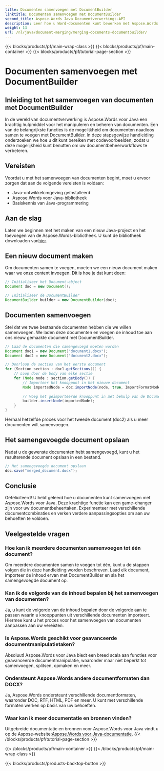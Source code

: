 ```yaml
---
title: Documenten samenvoegen met DocumentBuilder
linktitle: Documenten samenvoegen met DocumentBuilder
second_title: Aspose.Words Java Documentverwerkings-API
description: Leer hoe u Word-documenten kunt bewerken met Aspose.Words voor Java. Maak, bewerk, voeg samen en converteer documenten programmatisch in Java.
weight: 13
url: /nl/java/document-merging/merging-documents-documentbuilder/
---
```


{{< blocks/products/pf/main-wrap-class >}}
{{< blocks/products/pf/main-container >}}
{{< blocks/products/pf/tutorial-page-section >}}

# Documenten samenvoegen met DocumentBuilder


## Inleiding tot het samenvoegen van documenten met DocumentBuilder

In de wereld van documentverwerking is Aspose.Words voor Java een krachtig hulpmiddel voor het manipuleren en beheren van documenten. Een van de belangrijkste functies is de mogelijkheid om documenten naadloos samen te voegen met DocumentBuilder. In deze stapsgewijze handleiding onderzoeken we hoe u dit kunt bereiken met codevoorbeelden, zodat u deze mogelijkheid kunt benutten om uw documentbeheerworkflows te verbeteren.

## Vereisten

Voordat u met het samenvoegen van documenten begint, moet u ervoor zorgen dat aan de volgende vereisten is voldaan:

- Java-ontwikkelomgeving geïnstalleerd
- Aspose.Words voor Java-bibliotheek
- Basiskennis van Java-programmering

## Aan de slag

 Laten we beginnen met het maken van een nieuw Java-project en het toevoegen van de Aspose.Words-bibliotheek. U kunt de bibliotheek downloaden van[hier](https://releases.aspose.com/words/java/).

## Een nieuw document maken

Om documenten samen te voegen, moeten we een nieuw document maken waar we onze content invoegen. Dit is hoe je dat kunt doen:

```java
// Initialiseer het Document-object
Document doc = new Document();

// Initialiseer de DocumentBuilder
DocumentBuilder builder = new DocumentBuilder(doc);
```

## Documenten samenvoegen

Stel dat we twee bestaande documenten hebben die we willen samenvoegen. We laden deze documenten en voegen de inhoud toe aan ons nieuw gemaakte document met DocumentBuilder.

```java
// Laad de documenten die samengevoegd moeten worden
Document doc1 = new Document("document1.docx");
Document doc2 = new Document("document2.docx");

// Doorloop de secties van het eerste document
for (Section section : doc1.getSections()) {
    // Loop door de body van elke sectie
    for (Node node : section.getBody()) {
        // Importeer het knooppunt in het nieuwe document
        Node importedNode = doc.importNode(node, true, ImportFormatMode.KEEP_SOURCE_FORMATTING);
        
        // Voeg het geïmporteerde knooppunt in met behulp van de DocumentBuilder
        builder.insertNode(importedNode);
    }
}
```

Herhaal hetzelfde proces voor het tweede document (doc2) als u meer documenten wilt samenvoegen.

## Het samengevoegde document opslaan

Nadat u de gewenste documenten hebt samengevoegd, kunt u het resulterende document opslaan in een bestand.

```java
// Het samengevoegde document opslaan
doc.save("merged_document.docx");
```

## Conclusie

Gefeliciteerd! U hebt geleerd hoe u documenten kunt samenvoegen met Aspose.Words voor Java. Deze krachtige functie kan een game-changer zijn voor uw documentbeheertaken. Experimenteer met verschillende documentcombinaties en verken verdere aanpassingsopties om aan uw behoeften te voldoen.

## Veelgestelde vragen

### Hoe kan ik meerdere documenten samenvoegen tot één document?

Om meerdere documenten samen te voegen tot één, kunt u de stappen volgen die in deze handleiding worden beschreven. Laad elk document, importeer de inhoud ervan met DocumentBuilder en sla het samengevoegde document op.

### Kan ik de volgorde van de inhoud bepalen bij het samenvoegen van documenten?

Ja, u kunt de volgorde van de inhoud bepalen door de volgorde aan te passen waarin u knooppunten uit verschillende documenten importeert. Hiermee kunt u het proces voor het samenvoegen van documenten aanpassen aan uw vereisten.

### Is Aspose.Words geschikt voor geavanceerde documentmanipulatietaken?

Absoluut! Aspose.Words voor Java biedt een breed scala aan functies voor geavanceerde documentmanipulatie, waaronder maar niet beperkt tot samenvoegen, splitsen, opmaken en meer.

### Ondersteunt Aspose.Words andere documentformaten dan DOCX?

Ja, Aspose.Words ondersteunt verschillende documentformaten, waaronder DOC, RTF, HTML, PDF en meer. U kunt met verschillende formaten werken op basis van uw behoeften.

### Waar kan ik meer documentatie en bronnen vinden?

 Uitgebreide documentatie en bronnen voor Aspose.Words voor Java vindt u op de Aspose-website:[Aspose.Words voor Java-documentatie](https://reference.aspose.com/words/java/).
{{< /blocks/products/pf/tutorial-page-section >}}

{{< /blocks/products/pf/main-container >}}
{{< /blocks/products/pf/main-wrap-class >}}

{{< blocks/products/products-backtop-button >}}
